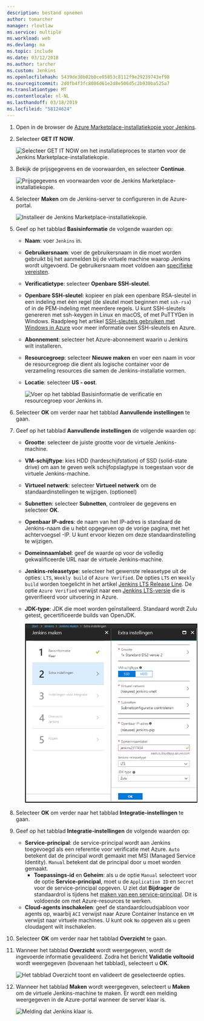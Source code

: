 ```yaml
---
description: bestand opnemen
author: tomarcher
manager: rloutlaw
ms.service: multiple
ms.workload: web
ms.devlang: na
ms.topic: include
ms.date: 03/12/2018
ms.author: tarcher
ms.custom: Jenkins
ms.openlocfilehash: 5439de30b02b0ce05853c8112f9e29239743ef98
ms.sourcegitcommit: 2d0fb4f3fc8086d61e2d8e506d5c2b930ba525a7
ms.translationtype: MT
ms.contentlocale: nl-NL
ms.lasthandoff: 03/18/2019
ms.locfileid: "58124624"
---
```

1. Open in de browser de [Azure Marketplace-installatiekopie voor Jenkins](https://azuremarketplace.microsoft.com/marketplace/apps/azure-oss.jenkins?tab=Overview).

1. Selecteer **GET IT NOW**.

    ![Selecteer GET IT NOW om het installatieproces te starten voor de Jenkins Marketplace-installatiekopie.](./media/jenkins-install-from-azure-marketplace-image/jenkins-install-get-it-now.png)

1. Bekijk de prijsgegevens en de voorwaarden, en selecteer **Continue**.

    ![Prijsgegevens en voorwaarden voor de Jenkins Marketplace-installatiekopie.](./media/jenkins-install-from-azure-marketplace-image/jenkins-install-pricing-and-terms.png)

1. Selecteer **Maken** om de Jenkins-server te configureren in de Azure-portal. 

    ![Installeer de Jenkins Marketplace-installatiekopie.](./media/jenkins-install-from-azure-marketplace-image/jenkins-install-create.png)

1. Geef op het tabblad **Basisinformatie** de volgende waarden op:

   - **Naam**: voer `Jenkins` in.
   - **Gebruikersnaam**: voer de gebruikersnaam in die moet worden gebruikt bij het aanmelden bij de virtuele machine waarop Jenkins wordt uitgevoerd. De gebruikersnaam moet voldoen aan [specifieke vereisten](/azure/virtual-machines/linux/faq#what-are-the-username-requirements-when-creating-a-vm).
   - **Verificatietype**: selecteer **Openbare SSH-sleutel**.
   - **Openbare SSH-sleutel**: kopieer en plak een openbare RSA-sleutel in een indeling met één regel (de sleutel moet beginnen met `ssh-rsa`) of in de PEM-indeling met meerdere regels. U kunt SSH-sleutels genereren met ssh-keygen in Linux en macOS, of met PuTTYGen in Windows. Raadpleeg het artikel [SSH-sleutels gebruiken met Windows in Azure](/azure/virtual-machines/linux/ssh-from-windows) voor meer informatie over SSH-sleutels en Azure.
   - **Abonnement**: selecteer het Azure-abonnement waarin u Jenkins wilt installeren.
   - **Resourcegroep**: selecteer **Nieuwe maken** en voer een naam in voor de resourcegroep die dient als logische container voor de verzameling resources die samen de Jenkins-installatie vormen.
   - **Locatie**: selecteer **US - oost**.

     ![Voer op het tabblad Basisinformatie de verificatie en resourcegroep voor Jenkins in.](./media/jenkins-install-from-azure-marketplace-image/jenkins-configure-basic.png)

1. Selecteer **OK** om verder naar het tabblad **Aanvullende instellingen** te gaan. 

1. Geef op het tabblad **Aanvullende instellingen** de volgende waarden op:

   - **Grootte**: selecteer de juiste grootte voor de virtuele Jenkins-machine.
   - **VM-schijftype**: kies HDD (hardeschijfstation) of SSD (solid-state drive) om aan te geven welk schijfopslagtype is toegestaan voor de virtuele Jenkins-machine.
   - **Virtueel netwerk**: selecteer **Virtueel netwerk** om de standaardinstellingen te wijzigen. (optioneel)
   - **Subnetten**: selecteer **Subnetten**, controleer de gegevens en selecteer **OK**.
   - **Openbaar IP-adres**: de naam van het IP-adres is standaard de Jenkins-naam die u hebt opgegeven op de vorige pagina, met het achtervoegsel -IP. U kunt ervoor kiezen om deze standaardinstelling te wijzigen.
   - **Domeinnaamlabel**: geef de waarde op voor de volledig gekwalificeerde URL naar de virtuele Jenkins-machine.
   - **Jenkins-releasetype**: selecteer het gewenste releasetype uit de opties: `LTS`, `Weekly build` of `Azure Verified`. De opties `LTS` en `Weekly build` worden toegelicht in het artikel [Jenkins LTS Release Line](https://jenkins.io/download/lts/). De optie `Azure Verified` verwijst naar een [Jenkins LTS-versie](https://jenkins.io/download/lts/) die is geverifieerd voor uitvoering in Azure. 
   - **JDK-type**: JDK die moet worden geïnstalleerd. Standaard wordt Zulu getest, gecertificeerde builds van OpenJDK.

     ![Voer op het tabblad Instellingen de instellingen in voor de virtuele Jenkins-machine.](./media/jenkins-install-from-azure-marketplace-image/jenkins-configure-settings.png)

1. Selecteer **OK** om verder naar het tabblad **Integratie-instellingen** te gaan.

1. Geef op het tabblad **Integratie-instellingen** de volgende waarden op:

    - **Service-principal**: de service-principal wordt aan Jenkins toegevoegd als een referentie voor verificatie met Azure. `Auto` betekent dat de principal wordt gemaakt met MSI (Managed Service Identity). `Manual` betekent dat de principal door u moet worden gemaakt. 
        - **Toepassings-id** en **Geheim**: als u de optie `Manual` selecteert voor de optie **Service-principal**, moet u de `Application ID` en `Secret` voor de service-principal opgeven. U ziet dat **Bijdrager** de standaardrol is tijdens het [maken van een service-principal](/cli/azure/create-an-azure-service-principal-azure-cli). Dit is voldoende om met Azure-resources te werken.
    - **Cloud-agents inschakelen**: geef de standaardcloudsjabloon voor agents op, waarbij `ACI` verwijst naar Azure Container Instance en `VM` verwijst naar virtuele machines. U kunt ook `No` opgeven als u geen cloudagent wilt inschakelen.

1. Selecteer **OK** om verder naar het tabblad **Overzicht** te gaan.

1. Wanneer het tabblad **Overzicht** wordt weergegeven, wordt de ingevoerde informatie gevalideerd. Zodra het bericht **Validatie voltooid** wordt weergegeven (bovenaan het tabblad), selecteert u **OK**. 

     ![Het tabblad Overzicht toont en valideert de geselecteerde opties.](./media/jenkins-install-from-azure-marketplace-image/jenkins-configure-summary.png)

1. Wanneer het tabblad **Maken** wordt weergegeven, selecteert u **Maken** om de virtuele Jenkins-machine te maken. Er wordt een melding weergegeven in de Azure-portal wanneer de server klaar is.

     ![Melding dat Jenkins klaar is.](./media/jenkins-install-from-azure-marketplace-image/jenkins-install-notification.png)
